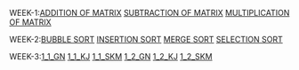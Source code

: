 WEEK-1:[ADDITION OF MATRIX](https://github.com/Akshayasaisirivolu/2203A51223_DAA/blob/main/addmatrix.c)
       [SUBTRACTION OF MATRIX](https://github.com/Akshayasaisirivolu/2203A51223_DAA/blob/main/submatrix.c)
       [MULTIPLICATION OF MATRIX](https://github.com/Akshayasaisirivolu/2203A51223_DAA/blob/main/multiplicationmatrix.c)
       
WEEK-2:[BUBBLE SORT](https://github.com/Akshayasaisirivolu/2203A51223_DAA/blob/main/bubblesort.c)
       [INSERTION SORT](https://github.com/Akshayasaisirivolu/2203A51223_DAA/blob/main/insertionsort.exe)
       [MERGE SORT](https://github.com/Akshayasaisirivolu/2203A51223_DAA/blob/main/merge%20sort.exe)
       [SELECTION SORT](https://github.com/Akshayasaisirivolu/2203A51223_DAA/blob/main/selection%20sort.c)

WEEK-3:[1_1_GN](https://github.com/Akshayasaisirivolu/2203A51223_DAA/blob/main/WEEK1_1_GN.c)
       [1_1_KJ](https://github.com/Akshayasaisirivolu/2203A51223_DAA/blob/main/WEEK1_1_KJ.c)
       [1_1_SKM](https://github.com/Akshayasaisirivolu/2203A51223_DAA/blob/main/WEEK1_1_KJ.c)
[1_2_GN](https://github.com/Akshayasaisirivolu/2203A51223_DAA/blob/main/WEEK1_2_GN.c)
[1_2_KJ]()
[1_2_SKM]()
